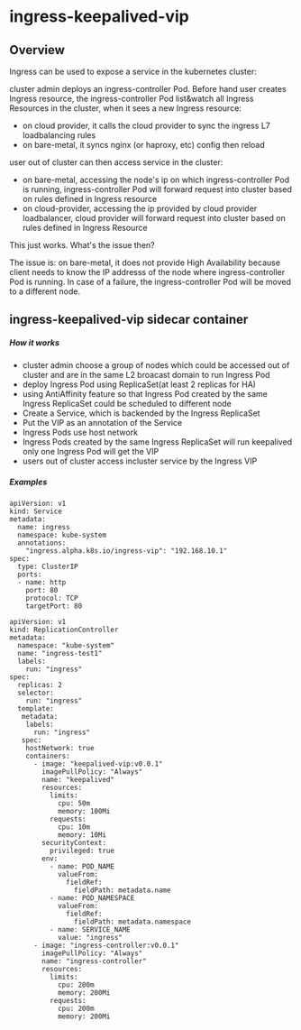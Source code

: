 # ingress-keepalived-vip

## Overview

Ingress can be used to expose a service in the kubernetes cluster:

cluster admin deploys an ingress-controller Pod. Before hand user creates Ingress
resource, the ingress-controller Pod list&watch all Ingress Resources in the
cluster, when it sees a new Ingress resource:

* on cloud provider, it calls the cloud provider to sync the ingress L7
  loadbalancing rules
* on bare-metal, it syncs nginx (or haproxy, etc) config then reload

user out of cluster can then access service in the cluster:

* on bare-metal, accessing the node's ip on which ingress-controller Pod is
  running, ingress-controller Pod will forward request into cluster based on
  rules defined in Ingress resource
* on cloud-provider, accessing the ip provided by cloud provider loadbalancer,
  cloud provider will forward request into cluster based on rules defined in
  Ingress Resource


This just works. What's the issue then?

The issue is: on bare-metal, it does not provide High Availability because
client needs to know the IP addresss of the node where ingress-controller
Pod is running. In case of a failure, the ingress-controller Pod will
be moved to a different node.

## ingress-keepalived-vip sidecar container


##### How it works
* cluster admin choose a group of nodes which could be accessed out of cluster
  and are in the same L2 broacast domain to run Ingress Pod
* deploy Ingress Pod using ReplicaSet(at least 2 replicas for HA)
* using AntiAffinity feature so that Ingress Pod created by the same Ingress
  ReplicaSet could be scheduled to different node
* Create a Service, which is backended by the Ingress ReplicaSet
* Put the VIP as an annotation of the Service
* Ingress Pods use host network
* Ingress Pods created by the same Ingress ReplicaSet will run keepalived
  only one Ingress Pod will get the VIP
* users out of cluster access incluster service by the Ingress VIP

##### Examples
```
apiVersion: v1
kind: Service
metadata:
  name: ingress
  namespace: kube-system
  annotations:
    "ingress.alpha.k8s.io/ingress-vip": "192.168.10.1"
spec:
  type: ClusterIP
  ports:
  - name: http
    port: 80
    protocol: TCP
    targetPort: 80
```


```
apiVersion: v1
kind: ReplicationController
metadata:
  namespace: "kube-system"
  name: "ingress-test1"
  labels:
    run: "ingress"
spec:
  replicas: 2
  selector:
    run: "ingress"
  template:
   metadata:
    labels:
      run: "ingress"
   spec:
    hostNetwork: true
    containers:
      - image: "keepalived-vip:v0.0.1"
        imagePullPolicy: "Always"
        name: "keepalived"
        resources:
          limits:
            cpu: 50m
            memory: 100Mi
          requests:
            cpu: 10m
            memory: 10Mi
        securityContext:
          privileged: true
        env:
          - name: POD_NAME
            valueFrom:
              fieldRef:
                fieldPath: metadata.name
          - name: POD_NAMESPACE
            valueFrom:
              fieldRef:
                fieldPath: metadata.namespace
          - name: SERVICE_NAME
            value: "ingress"
      - image: "ingress-controller:v0.0.1"
        imagePullPolicy: "Always"
        name: "ingress-controller"
        resources:
          limits:
            cpu: 200m
            memory: 200Mi
          requests:
            cpu: 200m
            memory: 200Mi

```
